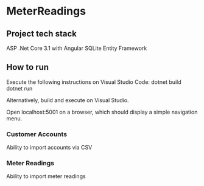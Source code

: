 # MeterReadings
 
## Project tech stack
ASP .Net Core 3.1 with Angular
SQLite
Entity Framework

## How to run
Execute the following instructions on Visual Studio Code:
dotnet build
dotnet run

Alternatively, build and execute on Visual Studio.

Open localhost:5001 on a browser, which should display a simple navigation menu.


### Customer Accounts
Ability to import accounts via CSV

### Meter Readings
Ability to import meter readings
